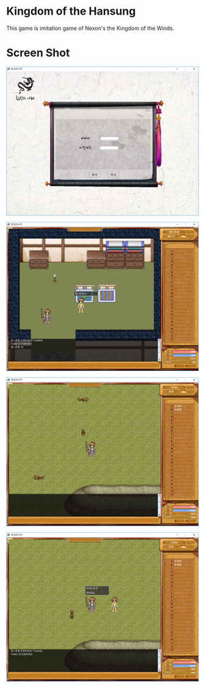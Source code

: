 # Kingdom of the Hansung

This game is imitation game of Nexon's the Kingdom of the Winds.

# Screen Shot

![login](./images/login.PNG)

![home](./images/home.PNG)

![main](./images/main.PNG)

![main2](./images/main2.PNG)
